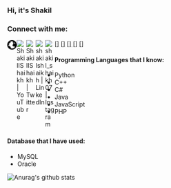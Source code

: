 ### Hi, it's Shakil

### Connect with me:

<a href="https://shakilslab.me">[<img align="left" alt="shakilslab.me" width="22px" src="https://raw.githubusercontent.com/iconic/open-iconic/master/svg/globe.svg" />]</a>
<a href="https://www.youtube.com/channel/UCM-UWf4SzkZXp6piFbDEYiA">[<img align="left" alt="ShakilIShaikh | YouTube" width="22px" src="https://cdn.jsdelivr.net/npm/simple-icons@v3/icons/youtube.svg" />]</a>
<a href="https://twitter.com/ShakilIShaikh">[<img align="left" alt="ShakilIShaikh | Twitter" width="22px" src="https://cdn.jsdelivr.net/npm/simple-icons@v3/icons/twitter.svg" />]</a>
<a href="https://www.linkedin.com/in/shakil-ibne-shaikh-982001b8/">[<img align="left" alt="shakilshaikh | LinkedIn" width="22px" src="https://cdn.jsdelivr.net/npm/simple-icons@v3/icons/linkedin.svg" />]</a>
<a href="https://www.instagram.com/shakil_shaikh07/">[<img align="left" alt="shakil_shaikh07 | Instagram" width="22px" src="https://cdn.jsdelivr.net/npm/simple-icons@v3/icons/instagram.svg" />]</a>


#### Programming Languages that I know:<br>
- Python
- C++
- C#
- Java
- JavaScript
- PHP
<br>

#### Database that I have used:<br>
- MySQL
- Oracle



![Anurag's github stats](https://github-readme-stats.vercel.app/api?username=ShakilShaikh&show_icons=true&theme=merko)
<!--
**ShakilShaikh/ShakilShaikh** is a ✨ _special_ ✨ repository because its `README.md` (this file) appears on your GitHub profile. ark&text_color=2cbe4e&title_color=2cbe4e

Here are some ideas to get you started:

- 🔭 I’m currently working on ...
- 🌱 I’m currently learning ...
- 👯 I’m looking to collaborate on ...
- 🤔 I’m looking for help with ...
- 💬 Ask me about ...
- 📫 How to reach me: ...
- 😄 Pronouns: ...
- ⚡ Fun fact: ...
- 👋, ---
-->
